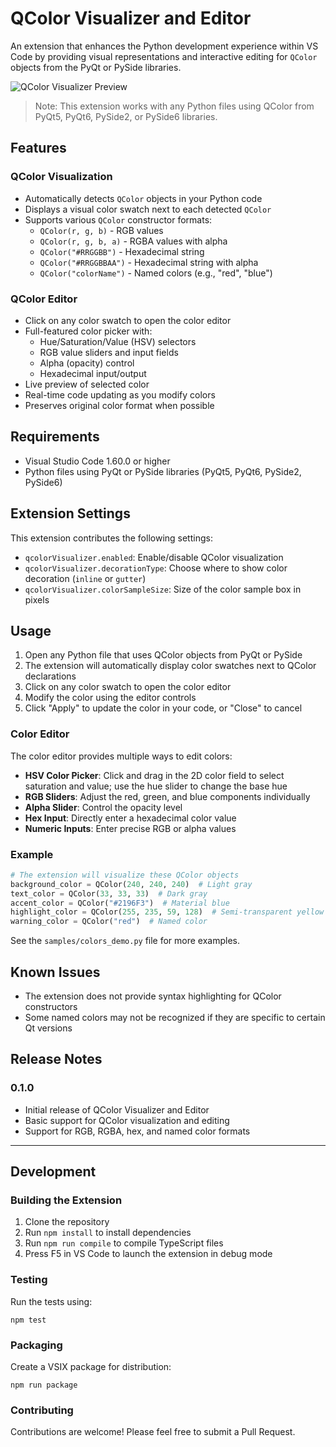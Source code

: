 # QColor Visualizer and Editor

An extension that enhances the Python development experience within VS Code by providing visual representations and interactive editing for `QColor` objects from the PyQt or PySide libraries.

![QColor Visualizer Preview](https://via.placeholder.com/800x400?text=QColor+Visualizer+Preview)

> Note: This extension works with any Python files using QColor from PyQt5, PyQt6, PySide2, or PySide6 libraries.

## Features

### QColor Visualization
- Automatically detects `QColor` objects in your Python code
- Displays a visual color swatch next to each detected `QColor`
- Supports various `QColor` constructor formats:
  - `QColor(r, g, b)` - RGB values
  - `QColor(r, g, b, a)` - RGBA values with alpha
  - `QColor("#RRGGBB")` - Hexadecimal string
  - `QColor("#RRGGBBAA")` - Hexadecimal string with alpha
  - `QColor("colorName")` - Named colors (e.g., "red", "blue")

### QColor Editor
- Click on any color swatch to open the color editor
- Full-featured color picker with:
  - Hue/Saturation/Value (HSV) selectors
  - RGB value sliders and input fields
  - Alpha (opacity) control
  - Hexadecimal input/output
- Live preview of selected color
- Real-time code updating as you modify colors
- Preserves original color format when possible

## Requirements

- Visual Studio Code 1.60.0 or higher
- Python files using PyQt or PySide libraries (PyQt5, PyQt6, PySide2, PySide6)

## Extension Settings

This extension contributes the following settings:

* `qcolorVisualizer.enabled`: Enable/disable QColor visualization
* `qcolorVisualizer.decorationType`: Choose where to show color decoration (`inline` or `gutter`)
* `qcolorVisualizer.colorSampleSize`: Size of the color sample box in pixels

## Usage

1. Open any Python file that uses QColor objects from PyQt or PySide
2. The extension will automatically display color swatches next to QColor declarations
3. Click on any color swatch to open the color editor
4. Modify the color using the editor controls
5. Click "Apply" to update the color in your code, or "Close" to cancel

### Color Editor

The color editor provides multiple ways to edit colors:

- **HSV Color Picker**: Click and drag in the 2D color field to select saturation and value; use the hue slider to change the base hue
- **RGB Sliders**: Adjust the red, green, and blue components individually
- **Alpha Slider**: Control the opacity level
- **Hex Input**: Directly enter a hexadecimal color value
- **Numeric Inputs**: Enter precise RGB or alpha values

### Example

```python
# The extension will visualize these QColor objects
background_color = QColor(240, 240, 240)  # Light gray
text_color = QColor(33, 33, 33)  # Dark gray
accent_color = QColor("#2196F3")  # Material blue
highlight_color = QColor(255, 235, 59, 128)  # Semi-transparent yellow
warning_color = QColor("red")  # Named color
```

See the `samples/colors_demo.py` file for more examples.

## Known Issues

- The extension does not provide syntax highlighting for QColor constructors
- Some named colors may not be recognized if they are specific to certain Qt versions

## Release Notes

### 0.1.0

- Initial release of QColor Visualizer and Editor
- Basic support for QColor visualization and editing
- Support for RGB, RGBA, hex, and named color formats

---

## Development

### Building the Extension

1. Clone the repository
2. Run `npm install` to install dependencies
3. Run `npm run compile` to compile TypeScript files
4. Press F5 in VS Code to launch the extension in debug mode

### Testing

Run the tests using:

```
npm test
```

### Packaging

Create a VSIX package for distribution:

```
npm run package
```

### Contributing

Contributions are welcome! Please feel free to submit a Pull Request.